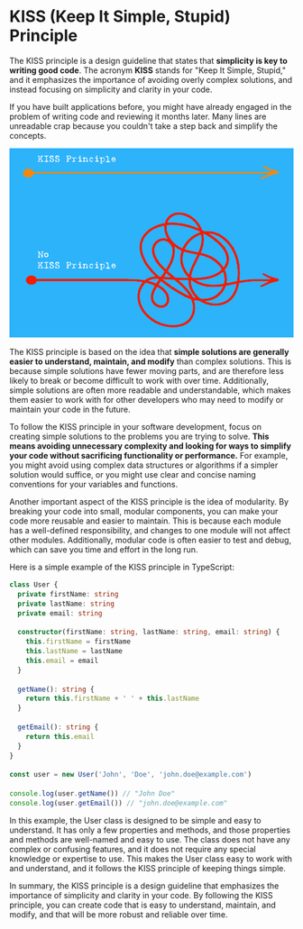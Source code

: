 # KISS (Keep It Simple, Stupid) Principle

The KISS principle is a design guideline that states that **simplicity is key to
writing good code**. The acronym **KISS** stands for "Keep It Simple, Stupid,"
and it emphasizes the importance of avoiding overly complex solutions, and
instead focusing on simplicity and clarity in your code.

If you have built applications before, you might have already engaged in the
problem of writing code and reviewing it months later. Many lines are unreadable
crap because you couldn't take a step back and simplify the concepts.

![kiss](https://raw.githubusercontent.com/hcorta/software-design-essentials/master/public/images/kiss-principle.png)

The KISS principle is based on the idea that **simple solutions are generally
easier to understand, maintain, and modify** than complex solutions. This is
because simple solutions have fewer moving parts, and are therefore less likely
to break or become difficult to work with over time. Additionally, simple
solutions are often more readable and understandable, which makes them easier to
work with for other developers who may need to modify or maintain your code in
the future.

To follow the KISS principle in your software development, focus on creating
simple solutions to the problems you are trying to solve. **This means avoiding
unnecessary complexity and looking for ways to simplify your code without
sacrificing functionality or performance.** For example, you might avoid using
complex data structures or algorithms if a simpler solution would suffice, or
you might use clear and concise naming conventions for your variables and
functions.

Another important aspect of the KISS principle is the idea of modularity. By
breaking your code into small, modular components, you can make your code more
reusable and easier to maintain. This is because each module has a well-defined
responsibility, and changes to one module will not affect other modules.
Additionally, modular code is often easier to test and debug, which can save you
time and effort in the long run.

Here is a simple example of the KISS principle in TypeScript:

```typescript
class User {
  private firstName: string
  private lastName: string
  private email: string

  constructor(firstName: string, lastName: string, email: string) {
    this.firstName = firstName
    this.lastName = lastName
    this.email = email
  }

  getName(): string {
    return this.firstName + ' ' + this.lastName
  }

  getEmail(): string {
    return this.email
  }
}

const user = new User('John', 'Doe', 'john.doe@example.com')

console.log(user.getName()) // "John Doe"
console.log(user.getEmail()) // "john.doe@example.com"
```

In this example, the User class is designed to be simple and easy to understand.
It has only a few properties and methods, and those properties and methods are
well-named and easy to use. The class does not have any complex or confusing
features, and it does not require any special knowledge or expertise to use.
This makes the User class easy to work with and understand, and it follows the
KISS principle of keeping things simple.

In summary, the KISS principle is a design guideline that emphasizes the
importance of simplicity and clarity in your code. By following the KISS
principle, you can create code that is easy to understand, maintain, and modify,
and that will be more robust and reliable over time.
